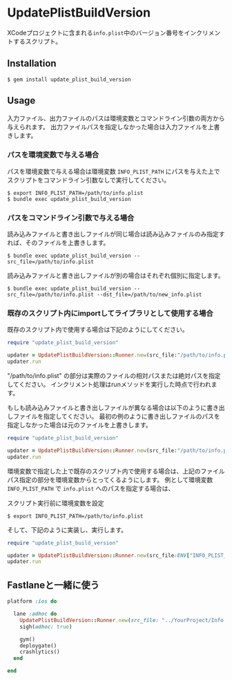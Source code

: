 # UpdatePlistBuildVersion

XCodeプロジェクトに含まれる`info.plist`中のバージョン番号をインクリメントするスクリプト。

## Installation

    $ gem install update_plist_build_version

## Usage

入力ファイル、出力ファイルのパスは環境変数とコマンドライン引数の両方から与えられます。
出力ファイルパスを指定しなかった場合は入力ファイルを上書きします。


### パスを環境変数で与える場合

パスを環境変数で与える場合は環境変数 `INFO_PLIST_PATH` にパスを与えた上でスクリプトをコマンドライン引数なしで実行してください。

    $ export INFO_PLIST_PATH=/path/to/info.plist
    $ bundle exec update_plist_build_version

### パスをコマンドライン引数で与える場合

読み込みファイルと書き出しファイルが同じ場合は読み込みファイルのみ指定すれば、そのファイルを上書きします。

    $ bundle exec update_plist_build_version --src_file=/path/to/info.plist

読み込みファイルと書き出しファイルが別の場合はそれぞれ個別に指定します。

    $ bundle exec update_plist_build_version --src_file=/path/to/info.plist --dst_file=/path/to/new_info.plist


### 既存のスクリプト内にimportしてライブラリとして使用する場合

既存のスクリプト内で使用する場合は下記のようにしてください。

```ruby
require "update_plist_build_version"

updater = UpdatePlistBuildVersion::Runner.new(src_file:"/path/to/info.plist")
updater.run
```

"/path/to/info.plist" の部分は実際のファイルの相対パスまたは絶対パスを指定してください。
インクリメント処理はrunメソッドを実行した時点で行われます。

もしも読み込みファイルと書き出しファイルが異なる場合は以下のように書き出しファイルを指定してください。
最初の例のように書き出しファイルのパスを指定しなかった場合は元のファイルを上書きします。

```ruby
require "update_plist_build_version"

updater = UpdatePlistBuildVersion::Runner.new(src_file:"/path/to/info.plist", dst_file:"/path/to/info2.plist")
updater.run
```

環境変数で指定した上で既存のスクリプト内で使用する場合は、上記のファイルパス指定の部分を環境変数からとってくるようにします。
例として環境変数 `INFO_PLIST_PATH` で `info.plist` へのパスを指定する場合は、

スクリプト実行前に環境変数を設定

    $ export INFO_PLIST_PATH=/path/to/info.plist

そして、下記のように実装し、実行します。

```ruby
require "update_plist_build_version"

updater = UpdatePlistBuildVersion::Runner.new(src_file:ENV["INFO_PLIST_PATH"])
updater.run
```

## Fastlaneと一緒に使う

```ruby
platform :ios do

  lane :adhoc do
    UpdatePlistBuildVersion::Runner.new(src_file: "../YourProject/Info.plist").run
    sigh(adhoc: true)

    gym()
    deploygate()
    crashlytics()
  end

end
```
